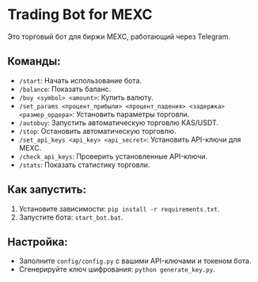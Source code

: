 # Trading Bot for MEXC

Это торговый бот для биржи MEXC, работающий через Telegram.

## Команды:
- `/start`: Начать использование бота.
- `/balance`: Показать баланс.
- `/buy <symbol> <amount>`: Купить валюту.
- `/set_params <процент_прибыли> <процент_падения> <задержка> <размер_ордера>`: Установить параметры торговли.
- `/autobuy`: Запустить автоматическую торговлю KAS/USDT.
- `/stop`: Остановить автоматическую торговлю.
- `/set_api_keys <api_key> <api_secret>`: Установить API-ключи для MEXC.
- `/check_api_keys`: Проверить установленные API-ключи.
- `/stats`: Показать статистику торговли.

## Как запустить:
1. Установите зависимости: `pip install -r requirements.txt`.
2. Запустите бота: `start_bot.bat`.

## Настройка:
- Заполните `config/config.py` с вашими API-ключами и токеном бота.
- Сгенерируйте ключ шифрования: `python generate_key.py`.